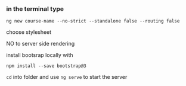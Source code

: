 ### in the terminal type 
```
ng new course-name --no-strict --standalone false --routing false
```

choose stylesheet

NO to server side rendering

install bootsrap locally with 
```
npm install --save bootstrap@3
```

`cd` into folder and use `ng serve` to start the server